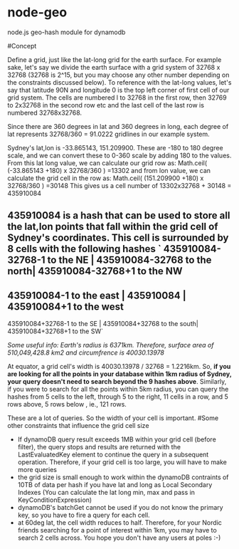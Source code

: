# node-geo
node.js geo-hash module for dynamodb 

#Concept

Define a grid, just like the lat-long grid for the earth surface. 
For example sake, let's say we divide the earth surface with a grid system of 32768 x 32768
(32768 is 2^15, but you may choose any other number depending on the constraints discussed below).
To reference with the lat-long values, let's say that latitude 90N and longitude 0 is the top left corner of first cell of our grid system. The cells are numbered l to 32768 in the first row, then 32769 to 2x32768 in the second row etc and the last cell of the last row is numbered 32768x32768.

Since there are 360 degrees in lat and 360 degrees in long, each degree of lat represents 32768/360 = 91.0222 gridlines in our example system.

Sydney's lat,lon is -33.865143, 151.209900. These are -180 to 180 degree scale, and we can convert these to 0-360 scale by adding 180 to the values. From this lat long value, we can calculate our grid row as:
Math.ceil( (-33.865143 +180) x 32768/360 ) =13302
and from lon value, we can calculate the grid cell in the row as:
Math.ceil( (151.209900 +180) x 32768/360 ) =30148
This gives us a cell number of 13302x32768 + 30148 = 435910084

435910084 is a hash that can be used to store all the lat,lon points that fall within the grid cell of Sydney's coordinates. 
This cell is surrounded by 8 cells with the following hashes
`
435910084-32768-1 to the NE | 435910084-32768 to the north| 435910084-32768+1 to the NW
------------------------------------------------------------------------------------------
435910084-1 to the east     |          435910084          | 435910084+1 to the west
------------------------------------------------------------------------------------------
435910084+32768-1 to the SE | 435910084+32768 to the south| 435910084+32768+1 to the SW`

_Some useful info:
Earth's radius is 6371km. 
Therefore, surface area of 510,049,428.8 km2
and circumfrence is 40030.13978_

At equator, a grid cell's width is 40030.13978 / 32768 = 1.2216km. So, **if you are looking for all the points in your database within 1km radius of Sydney, your query doesn't need to search beyond the 9 hashes above**. Similarly, if you were to search for all the points within 5km radius, you can query the hashes from 5 cells to the left, through 5 to the right, 11 cells in a row, and 5 rows above, 5 rows below , ie., 121 rows. 

These are a lot of queries. So the width of your cell is important. 
#Some other constraints that influence the grid cell size
- If dynamoDB query result exceeds 1MB within your grid cell (before filter), the query stops and results are returned with the LastEvaluatedKey element to continue the query in a subsequent operation. Therefore, if your grid cell is too large, you will have to make more queries
- the grid size is small enough to work within the dynamoDB contraints of 10TB of data per hash if you have lat and long as Local Secondary Indexes (You can calculate the lat long min, max and pass in KeyConditionExpression)
- dynamoDB's batchGet cannot be used if you do not know the primary key, so you have to fire a query for each cell.  
- at 60deg lat, the cell width reduces to half. Therefore, for your Nordic friends searching for a point of interest within 1km, you may have to search 2 cells across. You hope you don't have any users at poles :-)

